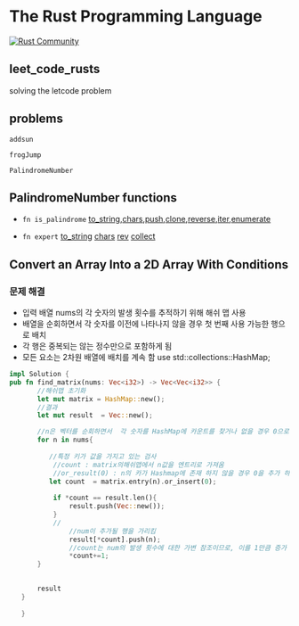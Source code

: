 # The Rust Programming Language

[![Rust Community](https://img.shields.io/badge/Rust_Community%20-Join_us-brightgreen?style=plastic&logo=rust)](https://www.rust-lang.org/community)


## leet_code_rusts
solving the letcode problem

## problems
`addsun`

`frogJump`

`PalindromeNumber`

 ## PalindromeNumber functions 
 * `fn is_palindrome`
        [to_string],[chars],[push],[clone],[reverse],[iter],[enumerate]
   
* `fn expert`
        [to_string] [chars] [rev] [collect]
    
[to_string]: https://doc.rust-lang.org/std/string/trait.ToString.html#tymethod.to_string
[chars]: https://doc.rust-lang.org/std/primitive.str.html#method.chars
[push]: https://doc.rust-lang.org/std/collections/struct.BinaryHeap.html#method.push
[clone]: https://doc.rust-lang.org/std/collections/struct.BinaryHeap.html#method.push
[reverse]: https://doc.rust-lang.org/std/cmp/struct.Reverse.html
[iter]: https://doc.rust-lang.org/std/primitive.slice.html#method.iter
[enumerate]: https://doc.rust-lang.org/std/iter/trait.Iterator.html#method.enumerate
[rev]: https://doc.rust-lang.org/std/iter/struct.Rev.html
[collect]: https://doc.rust-lang.org/std/iter/trait.Iterator.html#method.collect


## Convert an Array Into a 2D Array With Conditions
[2610. Convert an Array Into a 2D Array With Conditions]: https://leetcode.com/problems/convert-an-array-into-a-2d-array-with-conditions/
### 문제 해결 
* 입력 배열 nums의 각 숫자의 발생 횟수를 추적하기 위해 해쉬 맵 사용
* 배열을 순회하면서  각 숫자를 이전에 나타나지 않을 경우 첫 번째 사용 가능한 행으로 배치 
* 각 행은  중복되는 않는 정수만으로 포함하게 됨
* 모든 요소는 2차원 배열에 배치를 계속 함
use std::collections::HashMap;

 ``` Rust
impl Solution {
pub fn find_matrix(nums: Vec<i32>) -> Vec<Vec<i32>> {
        //해쉬맵 초기화 
        let mut matrix = HashMap::new();
        //결과
        let mut result  = Vec::new();

        //n은 벡터를 순회하면서  각 숫자를 HashMap에 카운트를 찾거나 없을 경우 0으로 삽입한다.  
        for n in nums{
           
           //특정 키가 값을 가지고 있는 검사 
            //count : matrix의해쉬맵에서 n값을 엔트리로 가져옴 
            //or_result(0) : n의 카가 Hashmap에 존재 하지 않을 경우 0을 추가 하고 존재 할시 값에가변 참조를 반환 
           let count  = matrix.entry(n).or_insert(0); 
          
            if *count == result.len(){
                result.push(Vec::new());
            }
            //
                //num이 추가될 행을 가리킴 
                result[*count].push(n);
                //count는 num의 발생 횟수에 대한 가변 참조이므로, 이를 1만큼 증가 
                *count+=1;
        }

       
        result
    }
    
    }

 ```


